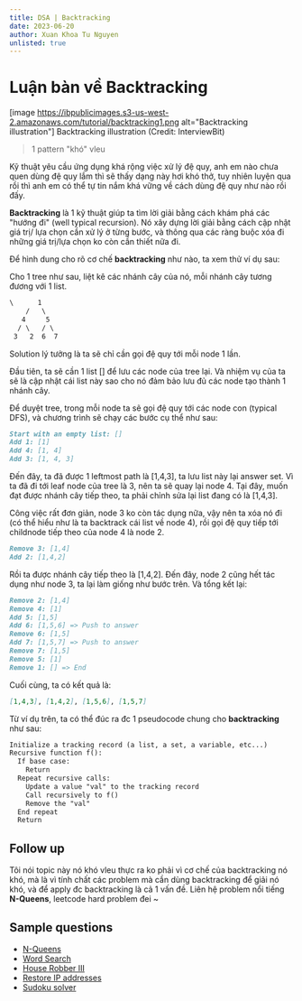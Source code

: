 ```yaml
---
title: DSA | Backtracking
date: 2023-06-20
author: Xuan Khoa Tu Nguyen
unlisted: true
---
```


# Luận bàn về Backtracking

[image https://ibpublicimages.s3-us-west-2.amazonaws.com/tutorial/backtracking1.png alt="Backtracking illustration"]
    Backtracking illustration (Credit: InterviewBit)

> 1 pattern "khó" vleu

Kỹ thuật yêu cầu ứng dụng khá rộng việc xử lý đệ quy, anh em nào chưa quen dùng đệ quy lắm thì sẽ
thấy dạng này hơi khó thở, tuy nhiên luyện qua rồi thì anh em có thể tự tin nắm khá vững về cách
dùng đệ quy như nào rồi đấy.

**Backtracking** là 1 kỹ thuật giúp ta tìm lời giải bằng cách khám phá các "hướng đi" (well typical
recursion). Nó xây dựng lời giải bằng cách cập nhật giá trị/ lựa chọn cần xử lý ở từng bước, và
thông qua các ràng buộc xóa đi những giá trị/lựa chọn ko còn cần thiết nữa đi.

Để hình dung cho rõ cơ chế **backtracking** như nào, ta xem thử ví dụ sau:

Cho 1 tree như sau, liệt kê các nhánh cây của nó, mỗi nhánh cây tương đương với 1 list.

```md
\      1
    /   \
   4     5
  / \   / \
 3   2  6  7
```

Solution lý tưởng là ta sẽ chỉ cần gọi đệ quy tới mỗi node 1 lần.

Đầu tiên, ta sẽ cần 1 list [] để lưu các node của tree lại. Và nhiệm vụ của ta sẽ là cập nhật cái
list này sao cho nó đảm bảo lưu đủ các node tạo thành 1 nhánh cây.

Để duyệt tree, trong mỗi node ta sẽ gọi đệ quy tới các node con (typical DFS), và chương trình sẽ
chạy các bước cụ thể như sau:

```md
Start with an empty list: []
Add 1: [1]
Add 4: [1, 4]
Add 3: [1, 4, 3]
```

Đến đây, ta đã được 1 leftmost path là [1,4,3], ta lưu list này lại answer set. Vì ta đã đi tới
leaf node của tree là 3, nên ta sẽ quay lại node 4. Tại đây, muốn đạt được nhánh cây tiếp theo, ta
phải chỉnh sửa lại list đang có là [1,4,3].

Công việc rất đơn giản, node 3 ko còn tác dụng nữa, vậy nên ta xóa nó đi (có thể hiểu như là ta
backtrack cái list về node 4), rồi gọi đệ quy tiếp tới childnode tiếp theo của node 4 là node 2.

```md
Remove 3: [1,4]
Add 2: [1,4,2]
```

Rồi ta được nhánh cây tiếp theo là [1,4,2]. Đến đây, node 2 cũng hết tác dụng như node 3, ta lại
làm giống như bước trên. Và tổng kết lại:

```md
Remove 2: [1,4]
Remove 4: [1]
Add 5: [1,5]
Add 6: [1,5,6] => Push to answer
Remove 6: [1,5]
Add 7: [1,5,7] => Push to answer
Remove 7: [1,5]
Remove 5: [1]
Remove 1: [] => End
```

Cuối cùng, ta có kết quả là:

```md
[1,4,3], [1,4,2], [1,5,6], [1,5,7]
```

Từ ví dụ trên,  ta có thể đúc ra đc 1 pseudocode chung cho **backtracking** như sau:

```md
Initialize a tracking record (a list, a set, a variable, etc...)
Recursive function f():
  If base case:
    Return
  Repeat recursive calls:
    Update a value "val" to the tracking record
    Call recursively to f()
    Remove the "val"
  End repeat
  Return
```

## Follow up

Tôi nói topic này nó khó vleu thực ra ko phải vì cơ chế của backtracking nó khó, mà là vì tính chất
các problem mà cần dùng backtracking để giải nó khó, và để apply đc backtracking là cả 1 vấn đề.
Liên hệ problem nổi tiếng **N-Queens**, leetcode hard problem đei ~

## Sample questions

- [N-Queens](https://leetcode.com/problems/n-queens-ii/)
- [Word Search](https://leetcode.com/problems/word-search/)
- [House Robber III](https://leetcode.com/problems/house-robber-iii/)
- [Restore IP addresses](https://leetcode.com/problems/restore-ip-addresses/)
- [Sudoku solver](https://leetcode.com/problems/sudoku-solver/)
